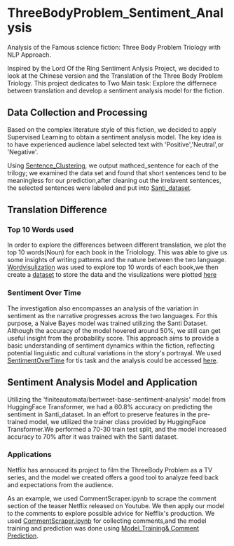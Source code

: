 # ThreeBodyProblem_Sentiment_Analysis
Analysis of the Famous science fiction: Three Body Problem Triology with NLP Approach.

Inspired by the Lord Of the Ring Sentiment Anlysis Project, we decided to look at the Chinese version and the Translation of the Three Body Problem Triology.
This project dedicates to Two Main task: Explore the differnece between translation and develop a sentiment analysis model for the fiction.


## Data Collection and Processing
Based on the complex literature style of this fiction, we decided to apply Supervised Learning to obtain a sentiment analysis model. The key idea is to have experienced audience label selected text with 'Positive','Neutral',or 'Negative'.



Using [Sentence_Clustering](https://github.com/kli486/ThreeBodyProblem_Sentiment_Analysis/blob/main/Code/SentenceClustering.ipynb), we output mathced_sentence for each of the trilogy; we examined the data set and found that short sentences tend to be meaningless for our prediction,after cleaning out the irrelavent sentences, the selected sentences were labeled and put into [Santi_dataset](https://github.com/kli486/ThreeBodyProblem_Sentiment_Analysis/blob/main/DataSet/Santi_dataset.csv).

## Translation Difference
### Top 10 Words used
In order to explore the differences between different translation, we plot the top 10 words(Noun) for each book in the Triolology. This was able to give us some insights of writing patterns and the nature between the two language. [Wordvisulization](https://github.com/kli486/ThreeBodyProblem_Sentiment_Analysis/blob/main/Code/Wordvisulization.ipynb) was used to explore top 10 words of each book,we then create a [dataset](https://github.com/kli486/ThreeBodyProblem_Sentiment_Analysis/blob/main/DataSet/Occurence.csv) to store the data and the visulizations were plotted [here](https://github.com/kli486/ThreeBodyProblem_Sentiment_Analysis/blob/main/Top10Words_Visulization.md)

### Sentiment Over Time 
The investigation also encompasses an analysis of the variation in sentiment as the narrative progresses across the two languages. For this purpose, a Naive Bayes model was trained utilizing the Santi Dataset. Although the accuracy of the model hovered around 50%, we still can get useful insight from the probability score. This approach aims to provide a basic understanding of sentiment dynamics within the fiction, reflecting potential linguistic and cultural variations in the story's portrayal. We used [SentimentOverTime](https://github.com/kli486/ThreeBodyProblem_Sentiment_Analysis/blob/main/Code/SentimentOvertime.ipynb) for tis task and the analysis could be accessed [here](https://github.com/kli486/ThreeBodyProblem_Sentiment_Analysis/blob/main/SentimentAnalysis_Visulization.md).

## Sentiment Analysis Model and Application
Utilizing the 'finiteautomata/bertweet-base-sentiment-analysis' model from HuggingFace Transformer, we had a 60.8% accuracy on predicting the sentiment in Santi_dataset. In an effort to preserve features in the pre-trained model, we utilized the trainer class provided by HuggingFace Transformer.We performed a 70-30 train test split, and the model increased accuracy to 70% after it was trained with the Santi dataset. 

### Applications
Netflix has annouced its project to film the ThreeBody Problem as a TV series, and the model we created offers a good tool to analyze feed back and expectations from the audience.

As an example, we used CommentScraper.ipynb to scrape the comment section of the teaser Netflix released on Youtube. We then apply our model to the comments to explore possible advice for Nefflix's production. We used [CommentScraper.ipynb](https://github.com/kli486/ThreeBodyProblem_Sentiment_Analysis/blob/main/Code/CommentScraper.ipynb) for collecting comments,and the model training and prediction was done using [Model_Training& Comment Prediction](https://github.com/kli486/ThreeBodyProblem_Sentiment_Analysis/blob/main/Code/Sentiment_Training.ipynb).
